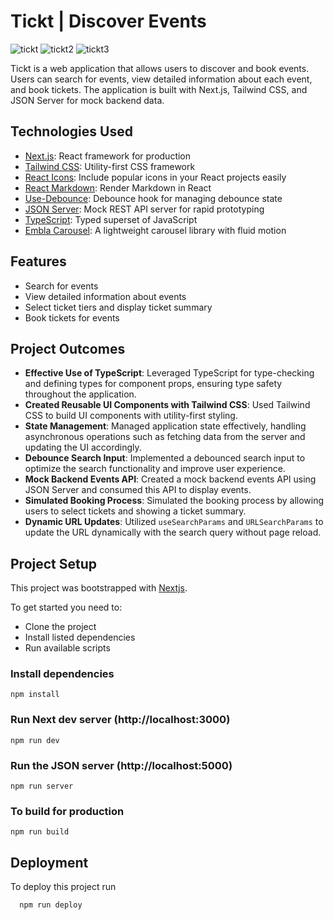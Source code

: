 # Tickt | Discover Events
![tickt](https://github.com/andrewmartinn/nextjs-tickt/assets/152824513/1fd239bb-a9ab-4d25-9008-63fce8abd685)
![tickt2](https://github.com/andrewmartinn/nextjs-tickt/assets/152824513/16ae7d6e-bf7c-4717-b387-53fdd89a1c0c)
![tickt3](https://github.com/andrewmartinn/nextjs-tickt/assets/152824513/56f6ee22-8fe6-4048-8ff3-895507c3f79a)

Tickt is a web application that allows users to discover and book events. Users can search for events, view detailed information about each event, and book tickets. The application is built with Next.js, Tailwind CSS, and JSON Server for mock backend data.

## Technologies Used

- [Next.js](https://nextjs.org/): React framework for production
- [Tailwind CSS](https://tailwindcss.com/): Utility-first CSS framework
- [React Icons](https://react-icons.github.io/react-icons/): Include popular icons in your React projects easily
- [React Markdown](https://github.com/remarkjs/react-markdown): Render Markdown in React
- [Use-Debounce](https://github.com/xnimorz/use-debounce): Debounce hook for managing debounce state
- [JSON Server](https://github.com/typicode/json-server): Mock REST API server for rapid prototyping
- [TypeScript](https://www.typescriptlang.org/): Typed superset of JavaScript
- [Embla Carousel](https://www.embla-carousel.com/): A lightweight carousel library with fluid motion


## Features

- Search for events
- View detailed information about events
- Select ticket tiers and display ticket summary
- Book tickets for events

## Project Outcomes

- **Effective Use of TypeScript**: Leveraged TypeScript for type-checking and defining types for component props, ensuring type safety throughout the application.
- **Created Reusable UI Components with Tailwind CSS**: Used Tailwind CSS to build UI components with utility-first styling.
- **State Management**: Managed application state effectively, handling asynchronous operations such as fetching data from the server and updating the UI accordingly.
- **Debounce Search Input**: Implemented a debounced search input to optimize the search functionality and improve user experience.
- **Mock Backend Events API**: Created a mock backend events API using JSON Server and consumed this API to display events.
- **Simulated Booking Process**: Simulated the booking process by allowing users to select tickets and showing a ticket summary.
- **Dynamic URL Updates**: Utilized `useSearchParams` and `URLSearchParams` to update the URL dynamically with the search query without page reload.
  
## Project Setup

This project was bootstrapped with [Nextjs](https://nextjs.org/docs/api-reference/create-next-app).

To get started you need to:

- Clone the project
- Install listed dependencies
- Run available scripts

### Install dependencies

```
npm install
```

### Run Next dev server (http://localhost:3000)

```
npm run dev
```

### Run the JSON server (http://localhost:5000)

```
npm run server
```

### To build for production

```
npm run build
```

## Deployment

To deploy this project run

```
  npm run deploy
```
